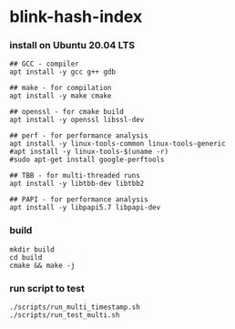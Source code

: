 # blink-hash-index

### install on Ubuntu 20.04 LTS
```
## GCC - compiler
apt install -y gcc g++ gdb

## make - for compilation
apt install -y make cmake

## openssl - for cmake build
apt install -y openssl libssl-dev

## perf - for performance analysis
apt install -y linux-tools-common linux-tools-generic 
#apt install -y linux-tools-$(uname -r)
#sudo apt-get install google-perftools

## TBB - for multi-threaded runs
apt install -y libtbb-dev libtbb2

## PAPI - for performance analysis
apt install -y libpapi5.7 libpapi-dev

```

### build
```
mkdir build
cd build
cmake && make -j
```

### run script to test
```
./scripts/run_multi_timestamp.sh
./scripts/run_test_multi.sh
```
